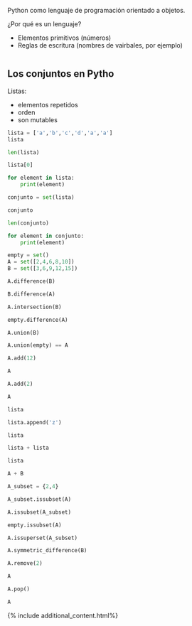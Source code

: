 Python como lenguaje de programación orientado a objetos.

¿Por qué es un lenguaje? 

- Elementos primitivos (números)
- Reglas de escritura (nombres de vairbales, por ejemplo)


```python

```

## Los conjuntos en Pytho

Listas:

- elementos repetidos
- orden
- son mutables


```python
lista = ['a','b','c','d','a','a']
lista
```


```python
len(lista)
```


```python
lista[0]
```


```python
for element in lista:
    print(element)
```


```python
conjunto = set(lista)
```


```python
conjunto
```


```python
len(conjunto)
```


```python
for element in conjunto:
    print(element)
```


```python
empty = set()
A = set([2,4,6,8,10])
B = set([3,6,9,12,15])
```


```python
A.difference(B)
```


```python
B.difference(A)
```


```python
A.intersection(B)
```


```python
empty.difference(A)
```


```python
A.union(B)
```


```python
A.union(empty) == A
```


```python
A.add(12)
```


```python
A
```


```python
A.add(2)
```


```python
A
```


```python
lista
```


```python
lista.append('z')
```


```python
lista
```


```python
lista + lista
```


```python
lista
```


```python
A + B
```


```python
A_subset = {2,4}
```


```python
A_subset.issubset(A)
```


```python
A.issubset(A_subset)
```


```python
empty.issubset(A)
```


```python
A.issuperset(A_subset)
```


```python
A.symmetric_difference(B)
```


```python
A.remove(2)
```


```python
A
```


```python
A.pop()
```


```python
A
```

{% include additional_content.html%}


```python

```
